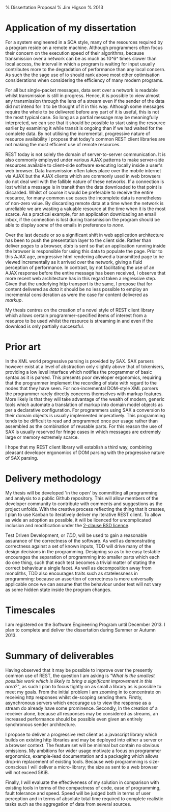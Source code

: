 % Dissertation Proposal
% Jim Higson
% 2013

Application of my dissertation
==============================

For a system engineered in a SOA style, many of the resources required
by a program reside on a remote machine. Although programmers often
focus their concern on the execution speed of their algorithms, because
transmission over a network can be as much as 10^6^ times slower than
local access, the interval in which a program is waiting for input
usually contributes more to the degradation of performance than any
local concern. As such the the sage use of io should rank above most
other optimisation considerations when considering the efficiency of
many modern programs.

For all but single-packet messages, data sent over a network is readable
whilst transmission is still in progress. Hence, it is possible to view
almost any transmission through the lens of a stream even if the sender
of the data did not intend for it to be thought of it in this way.
Although some messages require the whole to be delivered before any part
of it is useful, this is not the most typical case. So long as a partial
message may be meaningfully interpreted, we can see that it should be
possible to start using the resource earlier by examining it while
transit is ongoing than if we had waited for the complete data. By not
utilising the incremental, progressive nature of resource availability I
propose that today's common REST client libraries are not making the
most efficient use of remote resources.

REST today is not solely the domain of server-to-server communication.
It is also commonly employed under various AJAX patterns to make
server-side resources available to client-side software executing
locally inside a user's web browser. Data transmission often takes place
over the mobile internet via AJAX but the AJAX clients which are
commonly used in web browsers do not deal well with the fallible nature
of these networks. If a connection is lost whilst a message is in
transit then the data downloaded to that point is discarded. Whilst of
course it would be preferable to receive the entire resource, for many
common use cases the incomplete data is nonetheless of non-zero value.
By discarding remote data at a time when the network is unreliable we
are wasting a valuable resource at the time when it is the most scarce.
As a practical example, for an application downloading an email inbox,
if the connection is lost during transmission the program should be able
to display *some* of the emails in preference to *none*.

Over the last decade or so a significant shift in web application
architecture has been to push the presentation layer to the client side.
Rather than deliver *pages* to a browser, *data* is sent so that an
application running inside the browser is responsible for using this
data to populate the page. Prior to this AJAX age, progressive html
rendering allowed a transmitted page to be viewed incrementally as it
arrived over the network, giving a fluid perception of performance. In
contrast, by not facilitating the use of an AJAX response before the
entire message has been received, I observe that more recent web
architecture has in this regard taken a regressive step. Given that the
underlying http transport is the same, I propose that for content
delivered as *data* it should be no less possible to employ an
incremental consideration as were the case for content delivered as
*markup*.

My thesis centres on the creation of a novel style of REST client
library which allows certain programmer-specified items of interest from
a resource to be used whilst the resource is streaming in and even if
the download is only partially successful.

Prior art
=========

In the XML world progressive parsing is provided by SAX. SAX parsers
however exist at a level of abstraction only slightly above that of
tokenisers, providing a low level interface which notifies the
programmer of basic syntax as it is parsed. This presents poor developer
ergonomics, requiring that the programmer implement the recording of
state with regard to the nodes that they have seen. For non-incremental
DOM-style XML parsers the programmer rarely directly concerns themselves
with markup features. More likely is that they will take advantage of
the wealth of modern, generic tools which automate a translation of
markup into domain model objects as per a declarative configuration. For
programmers using SAX a conversion to their domain objects is usually
implemented imperatively. This programming tends to be difficult to read
and programmed once per usage rather than assembled as the combination
of reusable parts. For this reason the use of SAX is usually reserved
for fringe cases in which messages are extremely large or memory
extremely scarce.

I hope that my REST client library will establish a third way, combining
pleasant developer ergonomics of DOM parsing with the progressive nature
of SAX parsing.

Delivery methodology
====================

My thesis will be developed 'in the open' by committing all programming
and analysis to a public Github repository. This will allow members of
the developer community to contribute with comments and suggestions as
the project unfolds. With the creative process reflecting the thing that
it creates, I plan to use Kanban to iteratively deliver my iterative
REST client. To allow as wide an adoption as possible, it will be
licenced for uncomplicated inclusion and modification under the
[2-clause BSD licence](http://opensource.org/licenses/BSD-2-Clause).

Test Driven Development, or *TDD*, will be used to gain a reasonable
assurance of the correctness of the software. As well as demonstrating
correctness against a set of known inputs, TDD will drive many of the
design decisions in the programming. Designing so as to be easy testable
encourages the separation of programming into smaller parts which each
do one thing, such that each test becomes a trivial matter of stating
the correct behaviour a single facet. As well as decomposition away from
monoliths, TDD also encourages traits such as statelessness in
programming: because an assertion of correctness is more universally
applicable once we can assume that the behaviour under test will not
vary as some hidden state inside the program changes.

Timescales
==========

I am registered on the Software Engineering Program until December 2013.
I plan to complete and deliver the dissertation during Summer or Autumn
2013.

Summary of deliverables
=======================

Having observed that it may be possible to improve over the presently
common use of REST, the question I am asking is *"What is the smallest
possible work which is likely to bring a significant improvement in this
area?"*, as such I plan to focus tightly on as small a library as is
possible to meet my goals. From the initial problem I am zooming in to
concentrate on receiving http responses whilst de-scoping sending them.
Firstly, asynchronous servers which encourage us to view the response as
a stream do already have some prominence. Secondly, In the creation of a
receiver alone, because all responses may be considered as streams, an
increased performance should be possible even given an entirely
synchronous sender architecture.

I propose to deliver a progressive rest client as a javascript library
which builds on existing http libraries and may be deployed into either
a server or a browser context. The feature set will be minimal but
contain no obvious omissions. My ambitions for wider usage motivate a
focus on programmer ergonomics, example-lead documentation and a
packaging which allows drop-in replacement of existing tools. Because
web programming is size-conscious I will deliver a micro-library; the
size as sent to a web browser will not exceed 5KiB.

Finally, I will evaluate the effectiveness of my solution in comparison
with existing tools in terms of the compactness of code, ease of
programming, fault tolerance and speed. Speed will be judged both in
terms of user perception and in terms of absolute total time required to
complete realistic tasks such as the aggregation of data from several
sources.
